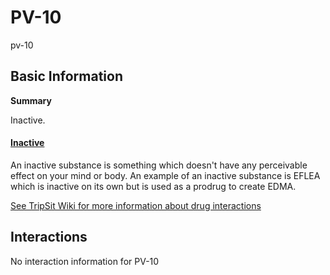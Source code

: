 # PV-10

pv-10

## Basic Information

**Summary**

Inactive.

#### [Inactive](/category/inactive)

An inactive substance is something which doesn't have any perceivable effect on your mind or body. An example of an inactive substance is EFLEA which is inactive on its own but is used as a prodrug to create EDMA.

[See TripSit Wiki for more information about drug interactions](http://combo.tripsit.me/)

## Interactions

No interaction information for PV-10